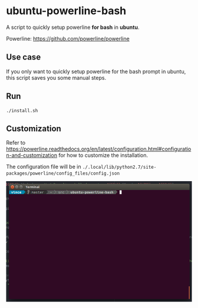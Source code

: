 # ubuntu-powerline-bash

A script to quickly setup powerline **for bash** in **ubuntu**.

Powerline: https://github.com/powerline/powerline

## Use case

If you only want to quickly setup powerline for the bash prompt in ubuntu, this script saves you some manual steps.

## Run

    ./install.sh

## Customization

Refer to https://powerline.readthedocs.org/en/latest/configuration.html#configuration-and-customization for how to customize the installation.

The configuration file will be in `./.local/lib/python2.7/site-packages/powerline/config_files/config.json`

![What you get](ubuntu-powerline-bash.png "What you get")
